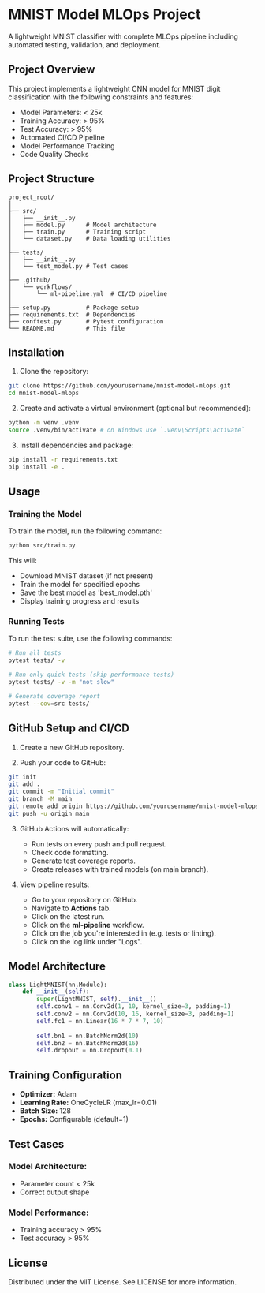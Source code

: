 
# MNIST Model MLOps Project

A lightweight MNIST classifier with complete MLOps pipeline including automated testing, validation, and deployment.

## Project Overview

This project implements a lightweight CNN model for MNIST digit classification with the following constraints and features:

- Model Parameters: < 25k
- Training Accuracy: > 95%
- Test Accuracy: > 95%
- Automated CI/CD Pipeline
- Model Performance Tracking
- Code Quality Checks

## Project Structure

```
project_root/
│
├── src/
│   ├── __init__.py
│   ├── model.py      # Model architecture
│   ├── train.py      # Training script
│   └── dataset.py    # Data loading utilities
│
├── tests/
│   ├── __init__.py
│   └── test_model.py # Test cases
│
├── .github/
│   └── workflows/
│       └── ml-pipeline.yml  # CI/CD pipeline
│
├── setup.py          # Package setup
├── requirements.txt  # Dependencies
├── conftest.py       # Pytest configuration
└── README.md         # This file
```

## Installation

1. Clone the repository:

```bash
git clone https://github.com/yourusername/mnist-model-mlops.git
cd mnist-model-mlops
```

2. Create and activate a virtual environment (optional but recommended):

```bash
python -m venv .venv
source .venv/bin/activate # on Windows use `.venv\Scripts\activate`
```

3. Install dependencies and package:

```bash
pip install -r requirements.txt
pip install -e .
```

## Usage

### Training the Model

To train the model, run the following command:

```bash
python src/train.py
```

This will:
- Download MNIST dataset (if not present)
- Train the model for specified epochs
- Save the best model as 'best_model.pth'
- Display training progress and results

### Running Tests

To run the test suite, use the following commands:

```bash
# Run all tests
pytest tests/ -v

# Run only quick tests (skip performance tests)
pytest tests/ -v -m "not slow"

# Generate coverage report
pytest --cov=src tests/
```

## GitHub Setup and CI/CD

1. Create a new GitHub repository.

2. Push your code to GitHub:

```bash
git init
git add .
git commit -m "Initial commit"
git branch -M main
git remote add origin https://github.com/yourusername/mnist-model-mlops.git
git push -u origin main
```

3. GitHub Actions will automatically:
   - Run tests on every push and pull request.
   - Check code formatting.
   - Generate test coverage reports.
   - Create releases with trained models (on main branch).

4. View pipeline results:
   - Go to your repository on GitHub.
   - Navigate to **Actions** tab.
   - Click on the latest run.
   - Click on the **ml-pipeline** workflow.
   - Click on the job you're interested in (e.g. tests or linting).
   - Click on the log link under "Logs".

## Model Architecture

```python
class LightMNIST(nn.Module):
    def __init__(self):
        super(LightMNIST, self).__init__()
        self.conv1 = nn.Conv2d(1, 10, kernel_size=3, padding=1)
        self.conv2 = nn.Conv2d(10, 16, kernel_size=3, padding=1)
        self.fc1 = nn.Linear(16 * 7 * 7, 10)
        
        self.bn1 = nn.BatchNorm2d(10)
        self.bn2 = nn.BatchNorm2d(16)
        self.dropout = nn.Dropout(0.1)
```

## Training Configuration

- **Optimizer:** Adam
- **Learning Rate:** OneCycleLR (max_lr=0.01)
- **Batch Size:** 128
- **Epochs:** Configurable (default=1)

## Test Cases

### Model Architecture:
- Parameter count < 25k
- Correct output shape

### Model Performance:
- Training accuracy > 95%
- Test accuracy > 95%

## License

Distributed under the MIT License. See LICENSE for more information.
